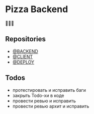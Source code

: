 # Pizza Backend

🙈🙈🙈

## Repositories
- [@BACKEND](https://github.com/RASEM0N/Pizza-Backend)
- [@CLIENT](https://github.com/RASEM0N/Pizza-Client)
- [@DEPLOY](https://github.com/RASEM0N/Pizza-Deploy)

## Todos
- протестировать и исправить баги
- закрыть Todo-хи в коде
- провести ревью и исправить
- провести ревью архит и исправить
